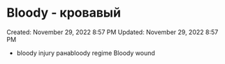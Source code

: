 # Bloody - кровавый

Created: November 29, 2022 8:57 PM
Updated: November 29, 2022 8:57 PM

- bloody injury ранаbloody regime Bloody wound